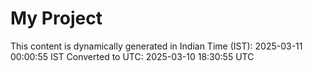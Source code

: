 # My Project

This content is dynamically generated in Indian Time (IST): 2025-03-11 00:00:55 IST
Converted to UTC: 2025-03-10 18:30:55 UTC
